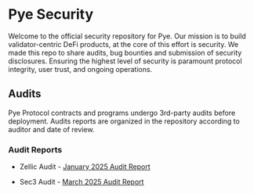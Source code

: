 # Pye Security

Welcome to the official security repository for Pye. Our mission is to build validator-centric DeFi products, at the core of this effort is security. We made this repo to share audits, bug bounties and submission of security disclosures. Ensuring the highest level of security is paramount protocol integrity, user trust, and ongoing operations.

## Audits

Pye Protocol contracts and programs undergo 3rd-party audits before deployment. Audits reports are organized in the repository according to auditor and date of review.

### Audit Reports

- Zellic Audit - [January 2025 Audit Report](https://github.com/pyefi/security/blob/master/security_audits/Pye%20-%20Zellic%20Audit%20Report.pdf)

- Sec3 Audit - [March 2025 Audit Report](https://github.com/pyefi/security/blob/master/security_audits/pyefi_bonds_report.pdf)

